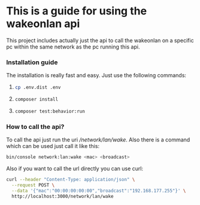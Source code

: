# This is a guide for using the wakeonlan api
This project includes actually just the api to call the wakeonlan on a 
specific pc within the same network as the pc running this api.

### Installation guide
The installation is really fast and easy. Just use the following commands:
1. ```bash
   cp .env.dist .env
   ```
   
2. ```bash
   composer install
   ```
   
3. ```bash
   composer test:behavior:run
   ```

### How to call the api?
To call the api just run the uri */network/lan/wake*. Also there is a command
which can be used just call it like this:
```bash
bin/console network:lan:wake <mac> <broadcast>
```
Also if you want to call the url directly you can use curl:
```bash
curl --header "Content-Type: application/json" \
  --request POST \
  --data '{"mac":"00:00:00:00:00","broadcast":"192.168.177.255"}' \
  http://localhost:3000/network/lan/wake
```